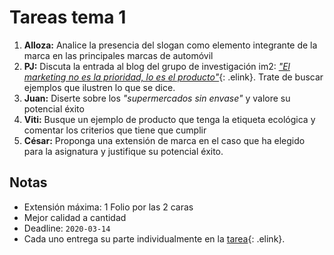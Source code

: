 # Tareas tema 1

1. **Alloza:** Analice la presencia del slogan como elemento integrante de la marca en las principales marcas de automóvil
2. **PJ:** Discuta la entrada al blog del grupo de investigación im2: [*"El marketing no es la prioridad, lo es el producto"*](http://im2.uva.es/2019/11/24/el-marketing-no-es-la-prioridad-lo-es-el-producto/){: .elink}. Trate de buscar ejemplos que ilustren lo que se dice.
3. **Juan:** Diserte sobre los *"supermercados sin envase"* y valore su potencial éxito
4. **Viti:** Busque un ejemplo de producto que tenga la etiqueta ecológica y comentar los criterios que tiene que cumplir
5. **César:** Proponga una extensión de marca en el caso que ha elegido para la asignatura y justifique su potencial éxito.

## Notas

- Extensión máxima: 1 Folio por las 2 caras
- Mejor calidad a cantidad
- Deadline: `2020-03-14`
- Cada uno entrega su parte individualmente en la [tarea](https://campusvirtual.uva.es/mod/assign/view.php?id=1035467){: .elink}.

